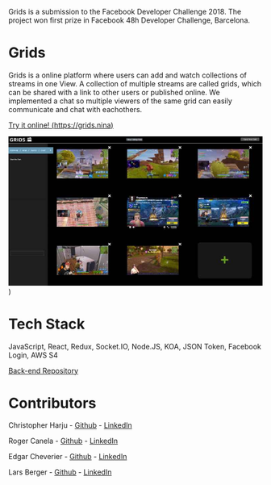 Grids is a submission to the Facebook Developer Challenge 2018. The project won first prize in Facebook 48h Developer Challenge, Barcelona. 

# Grids
Grids is a online platform where users can add and watch collections of streams in one View. A collection of multiple streams are called grids, which can be shared with a link to other users or published online. We implemented a chat so multiple viewers of the same grid can easily communicate and chat with eachothers.

[Try it online! (https://grids.nina)](https://grids.nina)

![Alt text](./public/grid.jpg?raw=true "Grid"))

# Tech Stack
JavaScript, React, Redux, Socket.IO, Node.JS, KOA, JSON Token, Facebook Login, AWS S4

[Back-end Repository](https://github.com/lars-berger/grid-server)

# Contributors
Christopher Harju - [Github](https://github.com/CKGHarju) - [LinkedIn](https://www.linkedin.com/in/christopher-harju-909b2362/)

Roger Canela - [Github](https://github.com/rogerknl) - [LinkedIn](https://www.linkedin.com/in/roger-canela-2a085826/)

Edgar Cheverier - [Github](https://github.com/edgarcheverier) - [LinkedIn](https://es.linkedin.com/in/edgar-hugo-cheverier-aguilar-886b3a86)

Lars Berger - [Github](https://github.com/lars-berger) - [LinkedIn](https://www.linkedin.com/in/lars-berger/)

